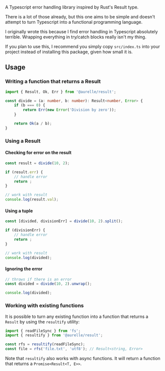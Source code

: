 A Typescript error handling library inspired by Rust's Result type.

There is a lot of those already, but this one aims to be simple and doesn't attempt to turn Typescript into a functional programming language.

I originally wrote this because I find error handling in Typescript absolutely terrible. Wrapping everything in try/catch blocks really isn't my thing.

If you plan to use this, I recommend you simply copy `src/index.ts` into your project instead of installing this package, given how small it is.

## Usage

### Writing a function that returns a Result

```typescript
import { Result, Ok, Err } from '@aurelle/result';

const divide = (a: number, b: number): Result<number, Error> {
    if (b === 0) {
        return Err(new Error('Division by zero'));
    }

    return Ok(a / b);
}
```

### Using a Result

#### Checking for error on the result

```typescript
const result = divide(10, 2);

if (result.err) {
    // handle error
    return ;
}

// work with result
console.log(result.val);
```

#### Using a tuple

```typescript
const [divided, divisionErr] = divide(10, 2).split();

if (divisionErr) {
    // handle error
    return ;
}

// work with result
console.log(divided);
```

#### Ignoring the error

```typescript
// throws if there is an error
const divided = divide(10, 2).unwrap();

console.log(divided);
```

### Working with existing functions

It is possible to turn any existing function into a function that returns a `Result` by using the `resultify` utility:

```typescript
import { readFileSync } from 'fs';
import { resultify } from '@aurelle/result';

const rfs = resultify(readFileSync);
const file = rfs('file.txt', 'utf8'); // Result<string, Error>
```

Note that `resultify` also works with async functions. It will return a function that returns a `Promise<Result<T, E>>`.

